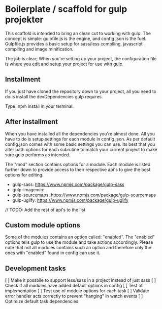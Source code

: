 # Boilerplate / scaffold for gulp projekter
This scaffold is intended to bring an clean cut to working with gulp. The concept is simple: gulpfile.js is the engine, and config.json is the fuel. Gulpfile.js provides a basic setup for sass/less compiling, javascript compiling and image minification.

The job is clear; When you're setting up your project, the configuration file is where you edit and setup your project for use with gulp.

## Installment
If you just have cloned the repository down to your project, all you need to do is install the devDependencies gulp requires.

Type: npm install in your terminal.

## After installment
When you have installed all the dependencies you're almost done. All you have to do is setup settings for each module in config.json.
As per default config.json comes with some basic settings you can use. Its best that you alter path options for each subrutine to match your current project to make sure gulp performs as intended.

The "mod" section contains options for a module. Each module is listed further down to provide access to their respective api's to give the best options for editing. 

* gulp-sass: https://www.npmjs.com/package/gulp-sass
* gulp-imagemin: 
* gulp-sourcemaps: https://www.npmjs.com/package/gulp-sourcemaps
* gulp-uglify: https://www.npmjs.com/package/gulp-uglify

// TODO: Add the rest of api's to the list

## Custom module options
Some of the modules contains an option called: "enabled". The "enabled" options tells gulp to use the module and take actions accordingly. Please note that not all modules contains such an option and therefore only the ones with "enabled" found in config can use it.

## Development tasks
[ ] Make it possbile to support less/sass in a project instead of just sass
[ ] Check if all modules have added default options in config
[ ] Test of implementation
[ ] Test use of module options for each task
[ ] Validate error handler acts correctly to prevent "hanging" in watch events
[ ] Optimize default task dependencies
